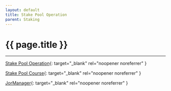 ```yaml
---
layout: default
title: Stake Pool Operation
parent: Staking
---
```


# {{ page.title }}

---

[Stake Pool Operation](https://cardano.org/stake-pool-operation/){: target="_blank" rel="noopener noreferrer" }

[Stake Pool Course](https://cardano-foundation.gitbook.io/stake-pool-course/){: target="_blank" rel="noopener noreferrer" }

[JorManager](https://bitbucket.org/muamw10/jormanager/src/develop/){: target="_blank" rel="noopener noreferrer" }
